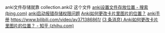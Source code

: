 anki文件存储就靠 collection.anki2 这个文件
[anki设置文件存放位置 - 搜索 (bing.com)](https://cn.bing.com/search?q=anki%E8%AE%BE%E7%BD%AE%E6%96%87%E4%BB%B6%E5%AD%98%E6%94%BE%E4%BD%8D%E7%BD%AE&qs=n&form=QBRE&sp=-1&lq=0&pq=anki%E8%AE%BE%E7%BD%AE%E6%96%87%E4%BB%B6&sc=0-8&sk=&cvid=D17D3C7369CA4A5E80977BBA61610462&ghsh=0&ghacc=0&ghpl=)
[anki启动报错存储权限问题](https://anki.tenderapp.com/kb/problems/windows-permission-problems)
[Anki如何更改卡片里图片的位置？](https://www.zhihu.com/question/53846671)
[anki手册](https://docs.ankiweb.net/files.html)
https://www.bilibili.com/video/av371386861/
[(3 条消息) Anki如何更改卡片里图片的位置？ - 知乎 (zhihu.com)](https://www.zhihu.com/question/53846671#:~:text=http%3A%2F%2Fwww.%20ankichina.net%20%E5%AE%98%E6%96%B9%E6%96%87%E6%A1%A3%EF%BC%9A.%20%E6%96%87%E4%BB%B6%E8%B7%AF%E5%BE%84.%20%E5%9C%A8Windows%E5%92%8COSX%EF%BC%8CAnki%E5%AD%98%E5%82%A8%E6%89%80%E6%9C%89%E7%9A%84%E6%96%87%E4%BB%B6%E5%9C%A8%E4%B8%80%E4%B8%AAAnki%E7%9A%84%E6%96%87%E4%BB%B6%E5%A4%B9%EF%BC%8C%E4%BD%8D%E4%BA%8EDocuments%E6%96%87%E4%BB%B6%E5%A4%B9%E3%80%82.%20%E5%9C%A8%E5%85%B6%E4%BB%96%E6%93%8D%E4%BD%9C%E7%B3%BB%E7%BB%9F%E4%B8%AD%EF%BC%8C%E6%96%87%E4%BB%B6%E9%BB%98%E8%AE%A4%E5%AD%98%E5%82%A8%E5%9C%A8~%20%2FDocuments%2F,Anki%E3%80%82.%20%E5%9C%A8Anki%E7%9A%84%E6%96%87%E4%BB%B6%E5%A4%B9%EF%BC%8C%20%E9%85%8D%E7%BD%AE%E6%B0%B4%E5%B9%B3%E5%92%8C%E6%8F%8F%E8%BF%B0%E6%B0%B4%E5%B9%B3%E7%9A%84%E5%96%9C%E5%A5%BD%E9%83%BD%E5%AD%98%E5%82%A8%E5%9C%A8%E4%B8%80%E4%B8%AA%E5%90%8D%E4%B8%BAprefs.db%E7%9A%84%E6%96%87%E4%BB%B6%E5%A4%B9%20%E3%80%82.%20%E8%BF%99%E4%B9%9F%E6%9C%89%E4%B8%BA%E6%AF%8F%E4%B8%AA%E9%85%8D%E7%BD%AE%E6%96%87%E4%BB%B6%E8%AE%BE%E6%9C%89%E4%B8%80%E4%B8%AA%E5%8D%95%E7%8B%AC%E7%9A%84%E6%96%87%E4%BB%B6%E5%A4%B9%E3%80%82.%20%E6%96%87%E4%BB%B6%E5%A4%B9%E5%8C%85%E6%8B%AC%EF%BC%9A.%20%E4%BD%A0%E7%9A%84%E7%AC%94%E8%AE%B0%E3%80%81%E8%AE%B0%E5%BF%86%E5%BA%93%E3%80%81%E5%8D%A1%E7%89%87%E7%AD%89%E5%9C%A8%E4%B8%80%E4%B8%AA%E5%90%8D%E4%B8%BAcollection.anki2%E7%9A%84%E6%96%87%E4%BB%B6%E5%A4%B9.)

